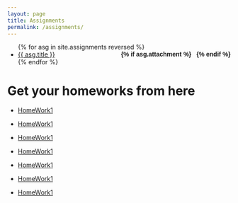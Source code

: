 ```yaml
---
layout: page
title: Assignments
permalink: /assignments/
---
```


<ul id="archive">
{% for asg in site.assignments reversed %}
      <li class="archiveposturl" style="background: transparent">
        <span><a href="{{ asg.url | prepend: site.baseurl}}">{{ asg.title }}</a></span>
<strong style="font-size:100%; font-family: 'Titillium Web', sans-serif; float:right">
<a title="Download problems (pdf)" href="{{ asg.pdf | prepend: site.baseurl }}"><i class="fas fa-file-pdf"></i></a> 
{% if asg.attachment %}
&nbsp; <a title="Download attachments (zip)" href="{{ asg.attachment | prepend: site.baseurl }}"><i class="fas fa-file-archive"></i></a>
{% endif %}
</strong> 
      </li>
{% endfor %}
</ul>


# Get your homeworks from here

* [HomeWork1](./files/CAD_HW_1.pdf)

* [HomeWork1](./files/CAD_HW_2.pdf)

* [HomeWork1](./files/CAD_HW_3.pdf)

* [HomeWork1](./files/CAD_HW_4.pdf)

* [HomeWork1](./files/HW_5.pdf)

* [HomeWork1](./files/HW_6.pdf)

* [HomeWork1](./files/HW_7.pdf)